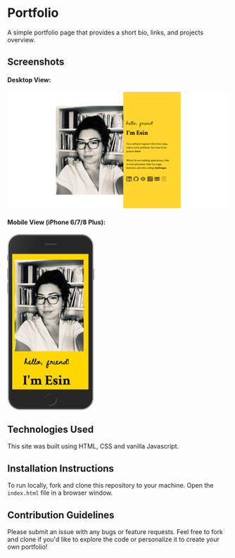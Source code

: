# Portfolio

A simple portfolio page that provides a short bio, links, and projects overview.

## Screenshots

#### Desktop View:

![Screenshot of the desktop view of this application](images/esinsaribudak.com_screenshot.png)

#### Mobile View (iPhone 6/7/8 Plus):

<img src="images/esinsaribudak.com_iphone.png" alt="Screenshot of the mobile view of this application" style="max-height: 400px">

## Technologies Used

This site was built using HTML, CSS and vanilla Javascript.

## Installation Instructions

To run locally, fork and clone this repository to your machine. Open the `index.html` file in a browser window.

## Contribution Guidelines

Please submit an issue with any bugs or feature requests. Feel free to fork and clone if you'd like to explore the code or personalize it to create your own portfolio!
